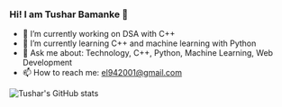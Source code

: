 ### Hi! I am Tushar Bamanke 👋

<!-- **tusharhrb/tusharhrb** is a ✨ _special_ ✨ repository because its `README.md` (this file) appears on your GitHub profile. -->
<!-- Here are some ideas to get you started: -->

- 🔭 I’m currently working on DSA with C++
- 🌱 I’m currently learning C++ and machine learning with Python 
- 💬 Ask me about: Technology, C++, Python, Machine Learning, Web Development
- 📫 How to reach me: el942001@gmail.com
<!-- - ⚡ Fun fact:  -->

![Tushar's GitHub stats](https://github-readme-stats.vercel.app/api?username=tusharhrb&theme=onedark&show_icons=true)

<!-- - 😄 Pronouns:  -->
<!-- - 👯 I’m looking to collaborate on  -->
<!-- - 🤔 I’m looking for help with ... -->
